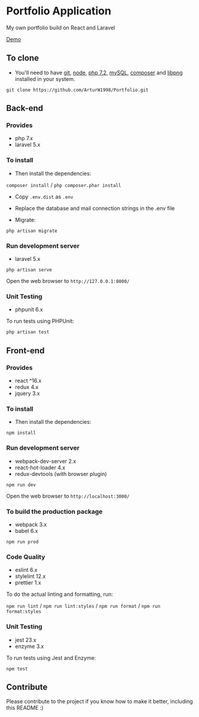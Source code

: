 # Portfolio Application

My own portfolio build on React and Laravel

[Demo](https://arturvoloshyn.herokuapp.com/)

## To clone

- You'll need to have [git](https://git-scm.com/), [node](https://nodejs.org/en/), [php 7.2](https://www.php.net/), [mySQL](https://www.mysql.com/), [composer](https://getcomposer.org/) and [libpng](http://www.libpng.org/pub/png/libpng.html) installed in
  your system.

`git clone https://github.com/ArturW1998/Portfolio.git`

## Back-end

### Provides

- php 7.x
- laravel 5.x

### To install

- Then install the dependencies:

`composer install` / `php composer.phar install`

- Copy `.env.dist` as `.env`

- Replace the database and mail connection strings in the .env file

- Migrate:

`php artisan migrate`

### Run development server

- laravel 5.x

`php artisan serve`

Open the web browser to `http://127.0.0.1:8000/`

### Unit Testing

- phpunit 6.x

To run tests using PHPUnit:

`php artisan test`

## Front-end

### Provides

- react ^16.x
- redux 4.x
- jquery 3.x

### To install

- Then install the dependencies:

`npm install`

### Run development server

- webpack-dev-server 2.x
- react-hot-loader 4.x
- redux-devtools (with browser plugin)

`npm run dev`

Open the web browser to `http://localhost:3000/`

### To build the production package

- webpack 3.x
- babel 6.x

`npm run prod`

### Code Quality

- eslint 6.x
- stylelint 12.x
- prettier 1.x

To do the actual linting and formatting, run:

`npm run lint` / `npm run lint:styles` / `npm run format` / `npm run format:styles`

### Unit Testing

- jest 23.x
- enzyme 3.x

To run tests using Jest and Enzyme:

`npm test`

## Contribute

Please contribute to the project if you know how to make it better, including this README :)
